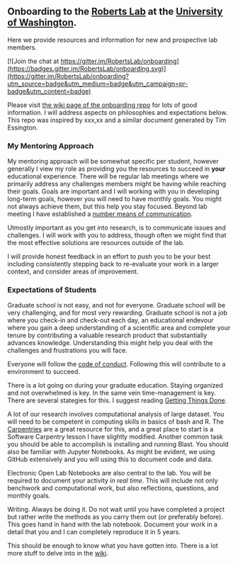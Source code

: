 ## Onboarding to the [Roberts Lab](faculty.washington.edu/sr320) at the [University of Washington](https://www.washington.edu/).

Here we provide resources and information for new and prospective lab members.

[![Join the chat at https://gitter.im/RobertsLab/onboarding](https://badges.gitter.im/RobertsLab/onboarding.svg)](https://gitter.im/RobertsLab/onboarding?utm_source=badge&utm_medium=badge&utm_campaign=pr-badge&utm_content=badge)

Please visit [the wiki page of the onboarding repo](https://github.com/RobertsLab/onboarding/wiki) for lots of good information. I will address aspects on philosophies and expectations below. This repo was inspired by xxx,xx and a similar document generated by Tim Essington. 


### My Mentoring Approach
My mentoring approach will be somewhat specific per student, however generally I view my role as providing you the resources to succeed in **your** educational experience. There will be regular lab meetings where we primarily address any challenges members might be having while reaching their goals. Goals are important and I will working with you in developing long-term goals, however you will need to have monthly goals. You might not always achieve them, but this help you stay focused. Beyond lab meeting I have established a [number means of communication]().    

Utmostly important as you get into research, is to communicate issues and challenges. I will work with you to address, though often we might find that the most effective solutions are resources outside of the lab.    

I will provide honest feedback in an effort to push you to be your best including consistently stepping back to re-evaluate your work in a larger context, and consider areas of improvement.


### Expectations of Students
Graduate school is not easy, and not for everyone. Graduate school will be very challenging, and for most very rewarding. Graduate school is not a job where you check-in and check-out each day, an educational endevour where you gain a deep understanding of a scientific area and complete your tenure by contributing a valuable research product that substantially advances knowledge. Understanding this might help you deal with the challenges and frustrations you will face.    

Everyone will follow the [code of conduct](). Following this will contribute to a environment to succeed. 

There is a lot going on during your graduate education. Staying organized and not overwhelmed is key. In the same vein time-management is key. There are several stategies for this. I suggest reading [Getting Things Done](). 

A lot of our research involves computational analysis of large dataset. You will need to be competent in computing skills in basics of bash and R. The [Carpentries]() are a great resource for this, and a great place to start is a Software Carpentry lesson I have slightly modified. Another common task you should be able to accomplish is installing and running Blast. You should also be familiar with Jupyter Notebooks. As might be evident, we using GitHub extensively and you will using this to document code and data. 

Electronic Open Lab Notebooks are also central to the lab. You will be required to document your activity _in real time_. This will include not only benchwork and computational work, but also reflections, questions, and monthly goals. 

Writing. Always be doing it. Do not wait until you have completed a project but rather write the methods as you carry them out (or preferably before). This goes hand in hand with the lab notebook. Document your work in a detail that you and I can completely reproduce it in 5 years. 


This should be enough to know what you have gotten into. 
There is a lot more stuff to delve into in the [wiki](). 






